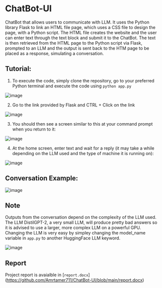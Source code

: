 # ChatBot-UI
ChatBot that allows users to communicate with LLM. It uses the Python library Flask to link an HTML file page, which uses a CSS file to design the page, with a Python script. The HTML file creates the website and the user can enter text through the text block and submit it to the ChatBot. The text is then retrieved from the HTML page to the Python script via Flask, prompted to an LLM and the output is sent back to the HTM page to be placed as a response, simulating a conversation.  
## Tutorial:

1. To execute the code, simply clone the repository, go to your preferred Python terminal and execute the code using `python app.py`

![image](https://github.com/Amrtamer711/ChatBot-UI/assets/131773782/3fe949d8-6b82-4ec9-8b9c-73df1d74aa70)

2. Go to the link provided by Flask and CTRL + Click on the link

![image](https://github.com/Amrtamer711/ChatBot-UI/assets/131773782/7a5faeb0-f10a-4fe3-9edb-b009de90884f)

3. You should then see a screen similar to this at your command prompt when you return to it:

![image](https://github.com/Amrtamer711/ChatBot-UI/assets/131773782/ae59a168-d8dd-42c2-a27d-9d181a0ff3d9)

4. At the home screen, enter text and wait for a reply (it may take a while depending on the LLM used and the type of machine it is running on):

![image](https://github.com/Amrtamer711/ChatBot-UI/assets/131773782/4a2ca167-4a87-4a63-889b-7283a494ae3e)

## Conversation Example:
![image](https://github.com/Amrtamer711/ChatBot-UI/assets/131773782/deae33d6-9083-4067-9814-9424e819fea1)

## Note 
Outputs from the conversation depend on the complexity of the LLM used. The LLM DistilGPT-2, a very small LLM, will produce pretty bad answers so it is advised to use a larger, more complex LLM on a powerful GPU. Changing the LLM is very easy by simpley changing the model_name variable in `app.py` to another HuggingFace LLM keyword.

![image](https://github.com/Amrtamer711/ChatBot-UI/assets/131773782/7816e748-365f-4257-ba5f-f3f4f54c07e5)

## Report

Project report is avaialble in [`report.docx`] (https://github.com/Amrtamer711/ChatBot-UI/blob/main/report.docx)
